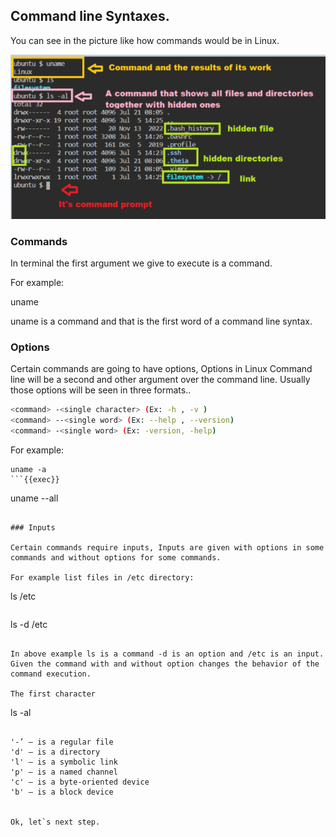## Command line Syntaxes.

You can see in the picture like how commands would be in Linux.

![cli](../assets/cli.png)

### Commands

In terminal the first argument we give to execute is a command.

For example:

uname

uname is a command and that is the first word of a command line syntax.

### Options

Certain commands are going to have options, Options in Linux Command line will be a second and other argument over the command line. Usually those options will be seen in three formats..

```sh 
<command> -<single character> (Ex: -h , -v )
<command> --<single word> (Ex: --help , --version)
<command> -<single word> (Ex: -version, -help)
```

For example:

```
uname -a
```{{exec}}
```
uname --all
```{{exec}}

### Inputs

Certain commands require inputs, Inputs are given with options in some commands and without options for some commands.

For example list files in /etc directory:

```
ls /etc
```{{exec}}
```
ls -d /etc 
```{{exec}}

In above example ls is a command -d is an option and /etc is an input. Given the command with and without option changes the behavior of the command execution.

The first character
```
ls -al
```{{exec}}

'-’ – is a regular file
'd' – is a directory
'l' – is a symbolic link
'p' – is a named channel
'c' – is a byte-oriented device
'b' – is a block device


Ok, let`s next step.